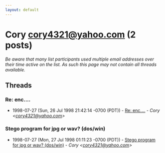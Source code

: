 ```yaml
---
layout: default
---
```


# Cory <cory4321@yahoo.com> (2 posts)

_Be aware that many list participants used multiple email addresses over their time active on the list. As such this page may not contain all threads available._

## Threads

### Re: enc....
+ 1998-07-27 (Sun, 26 Jul 1998 21:42:14 -0700 (PDT)) - [Re: enc....](/archive/1998/07/39aa2b3d83b03d7e750f2c7a0bc4f7594b7011662005ec678bdd7e0194ae773a) - _Cory \<cory4321@yahoo.com\>_

### Stego program for jpg or wav? (dos/win)
+ 1998-07-27 (Mon, 27 Jul 1998 01:11:23 -0700 (PDT)) - [Stego program for jpg or wav? (dos/win)](/archive/1998/07/ac6f03b51183037198f6994d59874b6bf7eebf0f89f76473360e749ff8e0ae68) - _Cory \<cory4321@yahoo.com\>_

